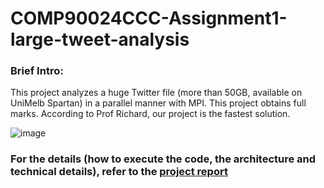 # COMP90024CCC-Assignment1-large-tweet-analysis
### Brief Intro: 
This project analyzes a huge Twitter file (more than 50GB, available on UniMelb Spartan) in a parallel manner with MPI. 
This project obtains full marks. According to Prof Richard, our project is the fastest solution. 

![image](https://github.com/ArthurLCW/COMP90024CCC-Assignment1-large-tweet-analysis/assets/52849817/bab20eef-51e1-45b7-8d98-d49cea386dbe)

### For the details (how to execute the code, the architecture and technical details), refer to the [project report](https://github.com/ArthurLCW/COMP90024CCC-Assignment1-large-tweet-analysis/blob/main/a1-report.pdf)
